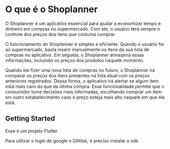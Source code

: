 # O que é o Shoplanner

O Shoplanner é um aplicativo essencial para ajudar a economizar tempo e dinheiro em compras no supermercado. Com ele, o usuário terá sempre o controle dos preços dos itens que costuma comprar.

O funcionamento do Shoplanner é simples e eficiente. Quando o usuário for ao supermercado, basta inserir manualmente os itens da sua lista de compras no aplicativo. Em seguida, o Shoplanner armazena essas informações, incluindo os preços dos produtos naquele momento.

Quando ele fizer uma nova lista de compras no futuro, o Shoplanner irá comparar os preços dos itens presentes na lista atual com os preços anteriores registrados. Dessa forma, o aplicativo irá alertar se algum item está mais caro do que da última compra. Essa funcionalidade permite que o consumidor tome decisões mais informadas, escolhendo comprar um item em outro estabelecimento caso o preço esteja mais alto naquele em que ele está.

## Getting Started

Esse é um projeto Flutter.

Para utilizar o login de google e GitHub, é preciso instalar o sdk.
